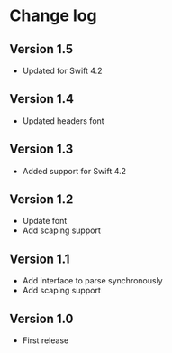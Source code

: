 # Change log

## Version 1.5

- Updated for Swift 4.2

## Version 1.4

- Updated headers font

## Version 1.3

- Added support for Swift 4.2

## Version 1.2

- Update font
- Add scaping support

## Version 1.1

- Add interface to parse synchronously
- Add scaping support

## Version 1.0

- First release
